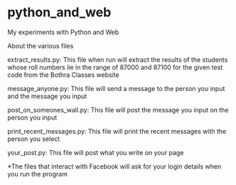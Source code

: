 # python_and_web
My experiments with Python and Web

About the various files

extract_results.py:
  This file when run will extract the results of the students whose roll numbers lie in the range of 87000 and 87100 for the given test code from the Bothra Classes website
  
message_anyone.py:
  This file will send a message to the person you input and the message you input
  
post_on_someones_wall.py:
  This file will post the message you input on the person you input
  
print_recent_messages.py:
  This file will print the recent messages with the person you select
  
your_post.py:
  This file will post what you write on your page
  
*The files that interact with Facebook will ask for your login details when you run the program
